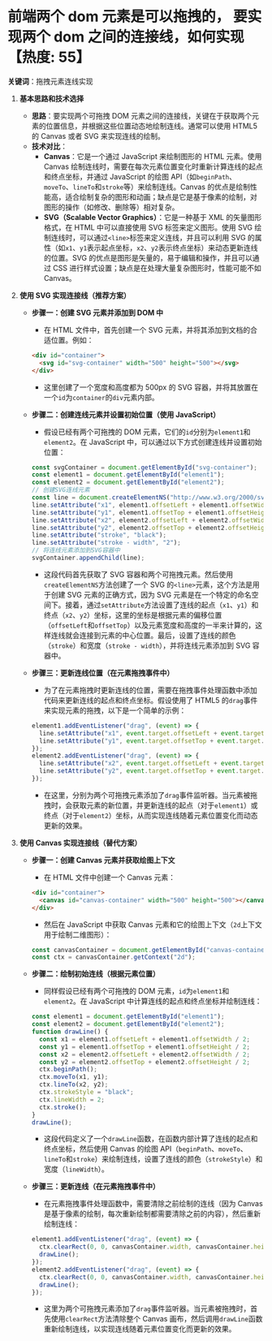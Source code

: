 # 前端两个 dom 元素是可以拖拽的， 要实现两个 dom 之间的连接线，如何实现【热度: 55】

**关键词**：拖拽元素连线实现

1. **基本思路和技术选择**

   - **思路**：要实现两个可拖拽 DOM 元素之间的连接线，关键在于获取两个元素的位置信息，并根据这些位置动态地绘制连线。通常可以使用 HTML5 的 Canvas 或者 SVG 来实现连线的绘制。
   - **技术对比**：
     - **Canvas**：它是一个通过 JavaScript 来绘制图形的 HTML 元素。使用 Canvas 绘制连线时，需要在每次元素位置变化时重新计算连线的起点和终点坐标，并通过 JavaScript 的绘图 API（如`beginPath`、`moveTo`、`lineTo`和`stroke`等）来绘制连线。Canvas 的优点是绘制性能高，适合绘制复杂的图形和动画；缺点是它是基于像素的绘制，对图形的操作（如修改、删除等）相对复杂。
     - **SVG（Scalable Vector Graphics）**：它是一种基于 XML 的矢量图形格式，在 HTML 中可以直接使用 SVG 标签来定义图形。使用 SVG 绘制连线时，可以通过`<line>`标签来定义连线，并且可以利用 SVG 的属性（如`x1`、`y1`表示起点坐标，`x2`、`y2`表示终点坐标）来动态更新连线的位置。SVG 的优点是图形是矢量的，易于编辑和操作，并且可以通过 CSS 进行样式设置；缺点是在处理大量复杂图形时，性能可能不如 Canvas。

2. **使用 SVG 实现连接线（推荐方案）**

   - **步骤一：创建 SVG 元素并添加到 DOM 中**

     - 在 HTML 文件中，首先创建一个 SVG 元素，并将其添加到文档的合适位置。例如：

     ```html
     <div id="container">
       <svg id="svg-container" width="500" height="500"></svg>
     </div>
     ```

     - 这里创建了一个宽度和高度都为 500px 的 SVG 容器，并将其放置在一个`id`为`container`的`div`元素内部。

   - **步骤二：创建连线元素并设置初始位置（使用 JavaScript）**

     - 假设已经有两个可拖拽的 DOM 元素，它们的`id`分别为`element1`和`element2`。在 JavaScript 中，可以通过以下方式创建连线并设置初始位置：

     ```javascript
     const svgContainer = document.getElementById("svg-container");
     const element1 = document.getElementById("element1");
     const element2 = document.getElementById("element2");
     // 创建SVG连线元素
     const line = document.createElementNS("http://www.w3.org/2000/svg", "line");
     line.setAttribute("x1", element1.offsetLeft + element1.offsetWidth / 2);
     line.setAttribute("y1", element1.offsetTop + element1.offsetHeight / 2);
     line.setAttribute("x2", element2.offsetLeft + element2.offsetWidth / 2);
     line.setAttribute("y2", element2.offsetTop + element2.offsetHeight / 2);
     line.setAttribute("stroke", "black");
     line.setAttribute("stroke - width", "2");
     // 将连线元素添加到SVG容器中
     svgContainer.appendChild(line);
     ```

     - 这段代码首先获取了 SVG 容器和两个可拖拽元素。然后使用`createElementNS`方法创建了一个 SVG 的`<line>`元素，这个方法是用于创建 SVG 元素的正确方式，因为 SVG 元素是在一个特定的命名空间下。接着，通过`setAttribute`方法设置了连线的起点（`x1`、`y1`）和终点（`x2`、`y2`）坐标，这里的坐标是根据元素的偏移位置（`offsetLeft`和`offsetTop`）以及元素宽度和高度的一半来计算的，这样连线就会连接到元素的中心位置。最后，设置了连线的颜色（`stroke`）和宽度（`stroke - width`），并将连线元素添加到 SVG 容器中。

   - **步骤三：更新连线位置（在元素拖拽事件中）**
     - 为了在元素拖拽时更新连线的位置，需要在拖拽事件处理函数中添加代码来更新连线的起点和终点坐标。假设使用了 HTML5 的`drag`事件来实现元素的拖拽，以下是一个简单的示例：
     ```javascript
     element1.addEventListener("drag", (event) => {
       line.setAttribute("x1", event.target.offsetLeft + event.target.offsetWidth / 2);
       line.setAttribute("y1", event.target.offsetTop + event.target.offsetHeight / 2);
     });
     element2.addEventListener("drag", (event) => {
       line.setAttribute("x2", event.target.offsetLeft + event.target.offsetWidth / 2);
       line.setAttribute("y2", event.target.offsetTop + event.target.offsetHeight / 2);
     });
     ```
     - 在这里，分别为两个可拖拽元素添加了`drag`事件监听器。当元素被拖拽时，会获取元素的新位置，并更新连线的起点（对于`element1`）或终点（对于`element2`）坐标，从而实现连线随着元素位置变化而动态更新的效果。

3. **使用 Canvas 实现连接线（替代方案）**

   - **步骤一：创建 Canvas 元素并获取绘图上下文**

     - 在 HTML 文件中创建一个 Canvas 元素：

     ```html
     <div id="container">
       <canvas id="canvas-container" width="500" height="500"></canvas>
     </div>
     ```

     - 然后在 JavaScript 中获取 Canvas 元素和它的绘图上下文（`2d`上下文用于绘制二维图形）：

     ```javascript
     const canvasContainer = document.getElementById("canvas-container");
     const ctx = canvasContainer.getContext("2d");
     ```

   - **步骤二：绘制初始连线（根据元素位置）**

     - 同样假设已经有两个可拖拽的 DOM 元素，`id`为`element1`和`element2`。在 JavaScript 中计算连线的起点和终点坐标并绘制连线：

     ```javascript
     const element1 = document.getElementById("element1");
     const element2 = document.getElementById("element2");
     function drawLine() {
       const x1 = element1.offsetLeft + element1.offsetWidth / 2;
       const y1 = element1.offsetTop + element1.offsetHeight / 2;
       const x2 = element2.offsetLeft + element2.offsetWidth / 2;
       const y2 = element2.offsetTop + element2.offsetHeight / 2;
       ctx.beginPath();
       ctx.moveTo(x1, y1);
       ctx.lineTo(x2, y2);
       ctx.strokeStyle = "black";
       ctx.lineWidth = 2;
       ctx.stroke();
     }
     drawLine();
     ```

     - 这段代码定义了一个`drawLine`函数，在函数内部计算了连线的起点和终点坐标，然后使用 Canvas 的绘图 API（`beginPath`、`moveTo`、`lineTo`和`stroke`）来绘制连线，设置了连线的颜色（`strokeStyle`）和宽度（`lineWidth`）。

   - **步骤三：更新连线（在元素拖拽事件中）**
     - 在元素拖拽事件处理函数中，需要清除之前绘制的连线（因为 Canvas 是基于像素的绘制，每次重新绘制都需要清除之前的内容），然后重新绘制连线：
     ```javascript
     element1.addEventListener("drag", (event) => {
       ctx.clearRect(0, 0, canvasContainer.width, canvasContainer.height);
       drawLine();
     });
     element2.addEventListener("drag", (event) => {
       ctx.clearRect(0, 0, canvasContainer.width, canvasContainer.height);
       drawLine();
     });
     ```
     - 这里为两个可拖拽元素添加了`drag`事件监听器。当元素被拖拽时，首先使用`clearRect`方法清除整个 Canvas 画布，然后调用`drawLine`函数重新绘制连线，以实现连线随着元素位置变化而更新的效果。